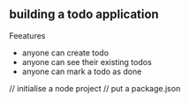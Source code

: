 ## building a todo application

Feeatures

- anyone can create todo
- anyone can see their existing todos
- anyone can mark a todo as done

// initialise a node project
// put a package.json
